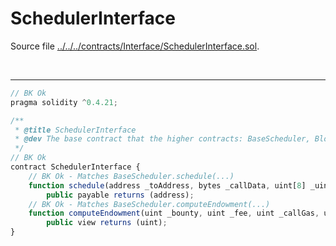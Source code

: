 # SchedulerInterface

Source file [../../../contracts/Interface/SchedulerInterface.sol](../../../contracts/Interface/SchedulerInterface.sol).

<br />

<hr />

```javascript
// BK Ok
pragma solidity ^0.4.21;

/**
 * @title SchedulerInterface
 * @dev The base contract that the higher contracts: BaseScheduler, BlockScheduler and TimestampScheduler all inherit from.
 */
// BK Ok
contract SchedulerInterface {
    // BK Ok - Matches BaseScheduler.schedule(...)
    function schedule(address _toAddress, bytes _callData, uint[8] _uintArgs)
        public payable returns (address);
    // BK Ok - Matches BaseScheduler.computeEndowment(...)
    function computeEndowment(uint _bounty, uint _fee, uint _callGas, uint _callValue, uint _gasPrice)
        public view returns (uint);
}

```
